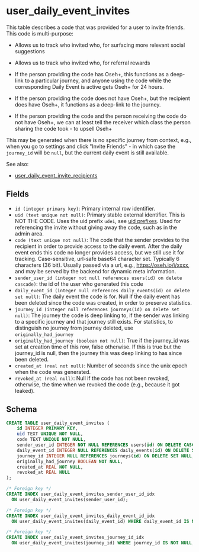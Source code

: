 # user_daily_event_invites

This table describes a code that was provided for a user to invite friends. This
code is multi-purpose:

- Allows us to track who invited who, for surfacing more relevant social suggestions

- Allows us to track who invited who, for referral rewards

- If the person providing the code has Oseh+, this functions as a deep-link to a
  particular journey, and anyone using the code while the corresponding Daily Event
  is active gets Oseh+ for 24 hours.

- If the person providing the code does not have Oseh+, but the recipient does have
  Oseh+, it functions as a deep-link to the journey.

- If the person providing the code and the person receiving the code do not have Oseh+,
  we can at least tell the receiver which class the person sharing the code took - to
  upsell Oseh+

This may be generated when there is no specific journey from context, e.g., when you go
to settings and click "Invite Friends" - in which case the `journey_id` will be `null`,
but the current daily event is still available.

See also:

- [user_daily_event_invite_recipients](./user_daily_event_invite_recipients.md)

## Fields

- `id (integer primary key)`: Primary internal row identifier.
- `uid (text unique not null)`: Primary stable external identifier. This is NOT THE CODE.
  Uses the uid prefix `udei`, see [uid prefixes](../uid_prefixes.md). Used for referencing
  the invite without giving away the code, such as in the admin area.
- `code (text unique not null)`: The code that the sender provides to the recipient in order
  to provide access to the daily event. After the daily event ends this code no longer
  provides access, but we still use it for tracking. Case-sensitive, url-safe base64 character
  set. Typically 6 characters (36 bit). Usually passed via a
  url, e.g., https://oseh.io/i/xxxx, and may be served by the backend for dynamic meta
  information.
- `sender_user_id (integer not null references users(id) on delete cascade)`: the id of the
  user who generated this code
- `daily_event_id (integer null references daily_events(id) on delete set null)`: The daily
  event the code is for. Null if the daily event has been deleted since the code was created,
  in order to preserve statistics.
- `journey_id (integer null references journeys(id) on delete set null)`: The journey the code
  is deep linking to, if the sender was linking to a specific journey and that journey still
  exists. For statistics, to distinguish no journey from journey deleted, use
  `originally_had_journey`
- `originally_had_journey (boolean not null)`: True if the journey_id was set at creation time
  of this row, false otherwise. If this is true but the journey_id is null, then the journey this
  was deep linking to has since been deleted.
- `created_at (real not null)`: Number of seconds since the unix epoch when the code was generated.
- `revoked_at (real null)`: Null if the code has not been revoked, otherwise, the time when we
  revoked the code (e.g., because it got leaked).

## Schema

```sql
CREATE TABLE user_daily_event_invites (
    id INTEGER PRIMARY KEY,
    uid TEXT UNIQUE NOT NULL,
    code TEXT UNIQUE NOT NULL,
    sender_user_id INTEGER NOT NULL REFERENCES users(id) ON DELETE CASCADE,
    daily_event_id INTEGER NULL REFERENCES daily_events(id) ON DELETE SET NULL,
    journey_id INTEGER NULL REFERENCES journeys(id) ON DELETE SET NULL,
    originally_had_journey BOOLEAN NOT NULL,
    created_at REAL NOT NULL,
    revoked_at REAL NULL
);

/* Foreign key */
CREATE INDEX user_daily_event_invites_sender_user_id_idx
  ON user_daily_event_invites(sender_user_id);

/* Foreign key */
CREATE INDEX user_daily_event_invites_daily_event_id_idx
  ON user_daily_event_invites(daily_event_id) WHERE daily_event_id IS NOT NULL;

/* Foreign key */
CREATE INDEX user_daily_event_invites_journey_id_idx
  ON user_daily_event_invites(journey_id) WHERE journey_id IS NOT NULL;
```
